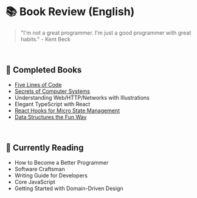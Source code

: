 # 📚 Book Review (English)

> "I'm not a great programmer. I'm just a good programmer with great habits." - Kent Beck

<br/>

## 📕 Completed Books

- [Five Lines of Code](/en/five-lines-of-code/)
- [Secrets of Computer Systems](/en/computer-secrets/)
- Understanding Web/HTTP/Networks with Illustrations
- Elegant TypeScript with React
- [React Hooks for Micro State Management](/en/react-hooks-micro-state-management/)
- [Data Structures the Fun Way](/en/ds-the-fun-way/)

<br/>

## 📘 Currently Reading

- How to Become a Better Programmer
- Software Craftsman
- Writing Guide for Developers
- Core JavaScript
- Getting Started with Domain-Driven Design

